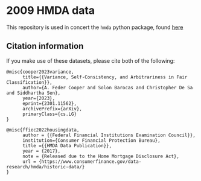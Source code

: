 # 2009 HMDA data

This repository is used in concert the `hmda` python package, found [here](https://github.com/pasta41/hmda)

## Citation information

If you make use of these datasets, please cite both of the following:

```
@misc{cooper2023variance,
      title={{Variance, Self-Consistency, and Arbitrariness in Fair Classification}}, 
      author={A. Feder Cooper and Solon Barocas and Christopher De Sa and Siddhartha Sen},
      year={2023},
      eprint={2301.11562},
      archivePrefix={arXiv},
      primaryClass={cs.LG}
}
```

```
@misc{ffiec2022housingdata,
	  author = {{Federal Financial Institutions Examination Council}},
      institution={Consumer Financial Protection Bureau},
      title ={{HMDA Data Publication}},
      year = {2017},
      note = {Released due to the Home Mortgage Disclosure Act},
      url = {https://www.consumerfinance.gov/data-research/hmda/historic-data/}
}
